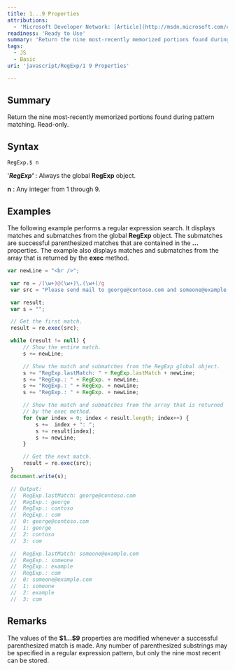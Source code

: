 ```yaml
---
title: 1...9 Properties
attributions:
  - 'Microsoft Developer Network: [Article](http://msdn.microsoft.com/en-us/library/ie/24th3sah(v=vs.94).aspx)'
readiness: 'Ready to Use'
summary: 'Return the nine most-recently memorized portions found during pattern matching. Read-only.'
tags:
  - JS
  - Basic
uri: 'javascript/RegExp/1 9 Properties'

---
```

## Summary

Return the nine most-recently memorized portions found during pattern matching. Read-only.

## Syntax

    RegExp.$ n

'***RegExp'***
:   Always the global **RegExp** object.

**n**
:   Any integer from 1 through 9.

## Examples

The following example performs a regular expression search. It displays matches and submatches from the global **RegExp** object. The submatches are successful parenthesized matches that are contained in the **...** properties. The example also displays matches and submatches from the array that is returned by the **exec** method.

``` js
var newLine = "<br />";

 var re = /(\w+)@(\w+)\.(\w+)/g
 var src = "Please send mail to george@contoso.com and someone@example.com. Thanks!"

 var result;
 var s = "";

 // Get the first match.
 result = re.exec(src);

 while (result != null) {
     // Show the entire match.
     s += newLine;

     // Show the match and submatches from the RegExp global object.
     s += "RegExp.lastMatch: " + RegExp.lastMatch + newLine;
     s += "RegExp.: " + RegExp. + newLine;
     s += "RegExp.: " + RegExp. + newLine;
     s += "RegExp.: " + RegExp. + newLine;

     // Show the match and submatches from the array that is returned
     // by the exec method.
     for (var index = 0; index < result.length; index++) {
         s +=  index + ": ";
         s += result[index];
         s += newLine;
     }

     // Get the next match.
     result = re.exec(src);
 }
 document.write(s);

 // Output:
 //  RegExp.lastMatch: george@contoso.com
 //  RegExp.: george
 //  RegExp.: contoso
 //  RegExp.: com
 //  0: george@contoso.com
 //  1: george
 //  2: contoso
 //  3: com

 //  RegExp.lastMatch: someone@example.com
 //  RegExp.: someone
 //  RegExp.: example
 //  RegExp.: com
 //  0: someone@example.com
 //  1: someone
 //  2: example
 //  3: com
```

## Remarks

The values of the **\$1...\$9** properties are modified whenever a successful parenthesized match is made. Any number of parenthesized substrings may be specified in a regular expression pattern, but only the nine most recent can be stored.

